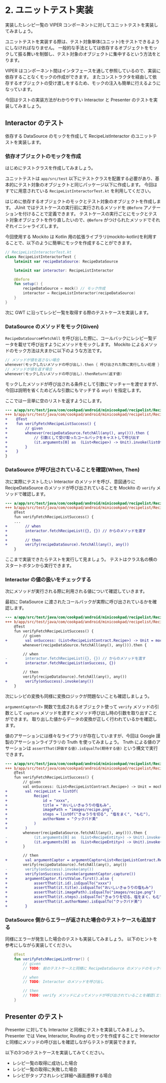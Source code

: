 # 2. ユニットテスト実装

実装したレシピ一覧の VIPER コンポーネントに対してユニットテストを実装してみましょう。

ユニットテストを実装する際は、テスト対象単体(ユニット)をテストできるようにしなければなりません。
一般的な手法としては依存するオブジェクトをモックして振る舞いを制御し、テスト対象のオブジェクトに集中するという方法をとります。

VIPER はコンポーネント間はインタフェースを通して参照しているので、実装に依存することなくモックの作成ができます。
またコンストラクタを経由して依存するオブジェクトの受け渡しをするため、モックの注入も簡単に行えるようになっています。

今回はテストの実装方法がわかりやすい Interactor と Presenter のテストを実装してみましょう。

## Interactor のテスト

依存する DataSource のモックを作成して RecipeListInteractor のユニットテストを実装します。

### 依存オブジェクトのモックを作成

はじめにテストクラスを作成してみましょう。

ユニットテストは `app/src/test` 以下にテストクラスを配置する必要があり、基本的にテスト対象のオブジェクトと同じパッケージ以下に作成します。
今回はすでに用意されている `RecipeListInteractorTest.kt` を利用してください。

はじめに依存するオブジェクトのモックとテスト対象のオブジェクトを作成します。
JUnit ではテストケースの実行前に実行されるメソッドを `@Before` アノテーションを付けることで定義できます。
テストケースの実行ごとにモックとテスト対象オブジェクトを作り直したいので、`@Before` がつけられたメソッドでそれぞれイニシャライズします。

今回使用する Mockito は Kotlin 用の拡張ライブラリ(mockito-kotlin)を利用することで、以下のように簡単にモックを作成することができます。

```kotlin
// RecipeListInteractorTest.kt
class RecipeListInteractorTest {
    lateinit var recipeDataSource: RecipeDataSource

    lateinit var interactor: RecipeListInteractor

    @Before
    fun setup() {
        recipeDataSource = mock() // モック作成
        interactor = RecipeListInteractor(recipeDataSource)
    }
}
```

次に GWT に沿ってレシピ一覧を取得する際のテストケースを実装します。

### DataSource のメソッドをモック(Given)

`RecipeDataSource#fetchAll` を呼び出した際に、コールバックにレシピ一覧データを載せて呼び出すようにメソッドをモックします。
Mockito によるメソッドのモック方法は大まかに以下のような方法です。

```kotlin
// メソッドが値を返さない場合
whenever(モックしたいメソッドの呼び出し).then { 呼び出された際に実行したい処理 }
// メソッドが値を返す場合
whenever(モックしたいメソッドの呼び出し).thenReturn(返す値)
```

モックしたメソッドが呼び出される条件として引数にマッチャーを渡せますが、今回は説明を省くためどんな引数にもマッチする `any()` を指定します。

ここでは一旦単に空のリストを返すようにします。

```diff
--- a/app/src/test/java/com/cookpad/android/minicookpad/recipelist/RecipeListInteractorTest.kt
+++ b/app/src/test/java/com/cookpad/android/minicookpad/recipelist/RecipeListInteractorTest.kt
+    @Test
+    fun verifyFetchRecipeListSuccess() {
+        // given
+        whenever(recipeDataSource.fetchAll(any(), any())).then {
+            // 引数として受け取ったコールバックをキャストして呼び出す
+            (it.arguments[0] as  (List<Recipe>) -> Unit).invoke(listOf()) // とりあえずからのリストを返す
+        }
+    }
}
```

### DataSource が呼び出されていることを確認(When, Then)

次に実際にテストしたい Interactor のメソッドを呼び、意図通りに RecipeDataSource のメソッドが呼び出されていることを Mockito の `verify` メソッドで確認します。

```diff
--- a/app/src/test/java/com/cookpad/android/minicookpad/recipelist/RecipeListInteractorTest.kt
+++ b/app/src/test/java/com/cookpad/android/minicookpad/recipelist/RecipeListInteractorTest.kt
    @Test
    fun verifyFetchRecipeListSuccess() {
    ...
+        // when
+        interactor.fetchRecipeList({}, {}) // からのメソッドを渡す
+
+        // then
+        verify(recipeDataSource).fetchAll(any(), any())
    }
```

ここまで実装できたらテストを実行して見ましょう。
テストはクラス名の横のスタートボタンから実行できます。

### Interactor の値の扱いをチェックする

次にメソッドが実行される際に利用される値について確認していきます。

最初に DataSource に渡されたコールバックが実際に呼び出されているかを確認します。

```diff
--- a/app/src/test/java/com/cookpad/android/minicookpad/recipelist/RecipeListInteractorTest.kt
+++ b/app/src/test/java/com/cookpad/android/minicookpad/recipelist/RecipeListInteractorTest.kt
    @Test
    fun verifyFetchRecipeListSuccess() {
        // given
+        val onSuccess: (List<RecipeListContract.Recipe>) -> Unit = mock()
        whenever(recipeDataSource.fetchAll(any(), any())).then {

        // when
-        interactor.fetchRecipeList({}, {}) // からのメソッドを渡す
+        interactor.fetchRecipeList(onSuccess, {})

        // then
        verify(recipeDataSource).fetchAll(any(), any())
+        verify(onSuccess).invoke(any())
    }
```

次にレシピの変換も同様に変換ロジックが問題ないことも確認しましょう。

`argumentCaptor<T>` 関数で生成されるオブジェクト使って `verify` メソッドの引数として `capture` メソッドを渡すとメソッド呼び出し時の引数を取り出すことができます。
取り出した値からデータの変換が正しく行われているかを確認します。

値のアサーションには様々なライブラリが存在していますが、今回は Google 謹製のアサーションライブラリの Truth を使ってみましょう。
Truth による値のアサーションは `assertThat(評価する値).isEqualTo(期待する値)` という構文で実行できます。

```diff
--- a/app/src/test/java/com/cookpad/android/minicookpad/recipelist/RecipeListInteractorTest.kt
+++ b/app/src/test/java/com/cookpad/android/minicookpad/recipelist/RecipeListInteractorTest.kt
	@Test
    fun verifyFetchRecipeListSuccess() {
        // given
        val onSuccess: (List<RecipeListContract.Recipe>) -> Unit = mock()
+        val recipeList = listOf(
+            Recipe(
+                id = "xxxx",
+                title = "おいしいきゅうりの塩もみ",
+                imagePath = "images/recipe.png",
+                steps = listOf("きゅうりを切る", "塩をまく", "もむ"),
+                authorName = "クックパド美"
+            )
+        )
		whenever(recipeDataSource.fetchAll(any(), any())).then {
-            (it.arguments[0] as  (List<RecipeEntity>) -> Unit).invoke(listOf())
+            (it.arguments[0] as  (List<RecipeEntity>) -> Unit).invoke(recipeList)
        }

        // then
+        val argumentCaptor = argumentCaptor<List<RecipeListContract.Recipe>>()
        verify(recipeDataSource).fetchAll(any(), any())
-        verify(onSuccess).invoke(any())
+        verify(onSuccess).invoke(argumentCaptor.capture())
+        argumentCaptor.firstValue.first().also {
+            assertThat(it.id).isEqualTo("xxxx")
+            assertThat(it.title).isEqualTo("おいしいきゅうりの塩もみ")
+            assertThat(it.imagePath).isEqualTo("images/recipe.png")
+            assertThat(it.steps).isEqualTo("きゅうりを切る、塩をまく、もむ")
+            assertThat(it.authorName).isEqualTo("クックパド美")
+        }
```

### DataSource 側からエラーが返された場合のテストケースも追加する

同様にエラーが発生した場合のテストも実装してみましょう。
以下のヒントを参考にしながら実装してください。

```kotlin
	@Test
    fun verifyFetchRecipeListError() {
        // given
        // TODO: 前のテストケースと同様に RecipeDataSource のメソッドのモックを作成 & エラー用コールバックを作成

        // when
        // TODO: Interactor のメソッドを呼び出し

        // then
        // TODO: verify メソッドによってメソッドが呼び出されていることを確認(エラーの場合は値を確認しなくてもよいです)
    }
```

## Presenter のテスト

Presenter に対しても Interactor と同様にテストを実装してみましょう。
Presenter では View, Interactor, Routing のモックを作成することで Interactor と同様にメソッドの呼び出しを確認しながらテストが実装できます。

以下の3つのテストケースを実装してみてください。

- レシピ一覧の取得に成功した場合
- レシピ一覧の取得に失敗した場合
- レシピがタップされレシピ詳細へ画面遷移する場合
